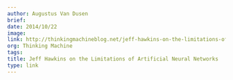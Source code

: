 ```yaml
---
author: Augustus Van Dusen
brief:
date: 2014/10/22
image:
link: http://thinkingmachineblog.net/jeff-hawkins-on-the-limitations-of-artificial-neural-networks/
org: Thinking Machine
tags:
title: Jeff Hawkins on the Limitations of Artificial Neural Networks
type: link
---
```

